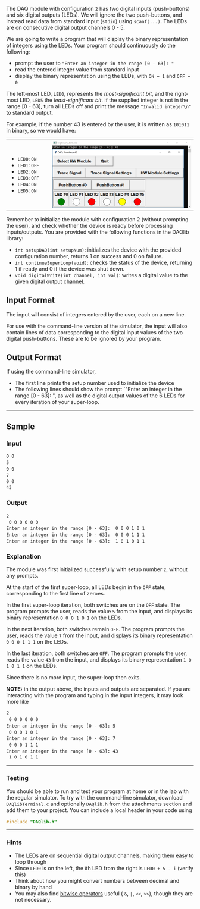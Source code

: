 The DAQ module with configuration `2` has two digital inputs (push-buttons) and six digital outputs (LEDs).  We will ignore the two push-buttons, and instead read data from standard input (`stdin`) using `scanf(...)`.  The LEDs are on consecutive digital output channels 0 - 5.

We are going to write a program that will display the binary representation of integers using the LEDs.  Your program should continuously do the following:
- prompt the user to `"Enter an integer in the range [0 - 63]: "`
- read the entered integer value from standard input
- display the binary representation using the LEDs, with `ON = 1` and `OFF = 0`

The left-most LED, `LED0`, represents the *most-significant bit*, and the right-most LED, `LED5` the *least-significant bit*.  If the supplied integer is not in the range [0 - 63], turn all LEDs off and print the message `"Invalid integer\n"` to standard output.

For example, if the number 43 is entered by the user, it is written as `101011` in binary, so we would have:

<table>
	<tr>
		<td style="white-space: nowrap; padding-right:2em;">
			<ul>
				<li><code>LED0</code>: <code>ON</code></li>
				<li><code>LED1</code>: <code>OFF</code></li>
				<li><code>LED2</code>: <code>ON</code></li>
				<li><code>LED3</code>: <code>OFF</code></li>
				<li><code>LED4</code>: <code>ON</code></li>
				<li><code>LED5</code>: <code>ON</code></li>
			</ul>
		</td><td><img src="assets/bigBinaryLEDs.png" alt="43 in binary" /></td></tr>
<table>

Remember to initialize the module with configuration 2 (without prompting the user), and check whether the device is ready before processing inputs/outputs.  You are provided with the following functions in the DAQlib library:

- `int setupDAQ(int setupNum)`: initializes the device with the provided configuration number, returns 1 on success and 0 on failure.
- `int continueSuperLoop(void)`: checks the status of the device, returning 1 if ready and 0 if the device was shut down.
- `void digitalWrite(int channel, int val)`: writes a digital value to the given digital output channel.

## Input Format

The input will consist of integers entered by the user, each on a new line.

For use with the command-line version of the simulator, the input will also contain lines of data corresponding to the digital input values of the two digital push-buttons.  These are to be ignored by your program.


## Output Format

If using the command-line simulator,

- The first line prints the setup number used to initialize the device
- The following lines should show the prompt `"Enter an integer in the range [0 - 63]: ", as well as the digital output values of the 6 LEDs for every iteration of your super-loop.

---

## Sample

### Input
```default
0 0
5
0 0
7
0 0
43
```

### Output

```default
2
 0 0 0 0 0 0
Enter an integer in the range [0 - 63]:  0 0 0 1 0 1
Enter an integer in the range [0 - 63]:  0 0 0 1 1 1
Enter an integer in the range [0 - 63]:  1 0 1 0 1 1
```

### Explanation

The module was first initialized successfully with setup number `2`, without any prompts.

At the start of the first super-loop, all LEDs begin in the `OFF` state, corresponding to the first line of zeroes.

In the first super-loop iteration, both switches are on the `OFF` state. The program prompts the user, reads the value `5` from the input, and displays its binary representation `0 0 0 1 0 1` on the LEDs.

In the next iteration, both switches remain `OFF`. The program prompts the user, reads the value `7` from the input, and displays its binary representation `0 0 0 1 1 1` on the LEDs.

In the last iteration, both switches are `OFF`. The program prompts the user, reads the value `43` from the input, and displays its binary representation `1 0 1 0 1 1` on the LEDs.

Since there is no more input, the super-loop then exits.

**NOTE:** in the output above, the inputs and outputs are separated.  If you are interacting with the program and typing in the input integers, it may look more like
```default
2
 0 0 0 0 0 0
Enter an integer in the range [0 - 63]: 5
 0 0 0 1 0 1
Enter an integer in the range [0 - 63]: 7
 0 0 0 1 1 1
Enter an integer in the range [0 - 63]: 43
 1 0 1 0 1 1
```

---

### Testing

You should be able to run and test your program at home or in the lab with the regular simulator.  To try with the command-line simulator, download `DAQlibTerminal.c` and optionally `DAQlib.h` from the attachments section and add them to your project.  You can include a local header in your code using
```c
#include "DAQlib.h"
```

---

### Hints

- The LEDs are on sequential digital output channels, making them easy to loop through
- Since `LED0` is on the left, the $i$th LED from the right is `LED0 + 5 - i` (verify this)
- Think about how you might convert numbers between decimal and binary by hand
- You may also find [bitwise operators](https://en.wikipedia.org/wiki/Bitwise_operations_in_C) useful ( `&`, `|`, `<<`, `>>`), though they are not necessary.